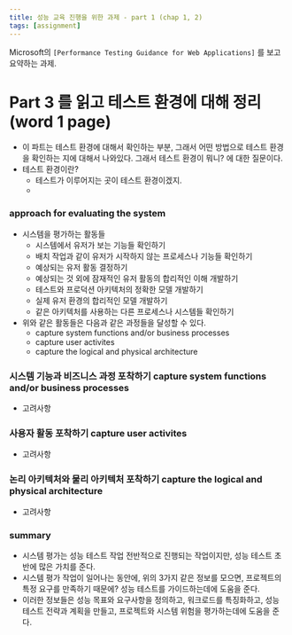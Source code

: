 ```yaml
---
title: 성능 교육 진행을 위한 과제 - part 1 (chap 1, 2)
tags: [assignment]
---
```


Microsoft의 `[Performance Testing Guidance for Web Applications]` 를 보고 요약하는 과제.

# Part 3 를 읽고 테스트 환경에 대해 정리 (word 1 page)
- 이 파트는 테스트 환경에 대해서 확인하는 부분, 그래서 어떤 방법으로 테스트 환경을 확인하는 지에 대해서 나와있다. 그래서 테스트 환경이 뭐니? 에 대한 질문이다.
- 테스트 환경이란?
  - 테스트가 이루어지는 곳이 테스트 환경이겠지.
  - 

### approach for evaluating the system
- 시스템을 평가하는 활동들
  - 시스템에서 유저가 보는 기능들 확인하기
  - 배치 작업과 같이 유저가 시작하지 않는 프로세스나 기능들 확인하기
  - 예상되는 유저 활동 결정하기
  - 예상되는 것 외에 잠재적인 유저 활동의 합리적인 이해 개발하기
  - 테스트와 프로덕션 아키텍처의 정확한 모델 개발하기
  - 실제 유저 환경의 합리적인 모델 개발하기
  - 같은 아키텍처를 사용하는 다른 프로세스나 시스템들 확인하기
- 위와 같은 활동들은 다음과 같은 과정들을 달성할 수 있다.
  - capture system functions and/or business processes
  - capture user activites
  - capture the logical and physical architecture

### 시스템 기능과 비즈니스 과정 포착하기 capture system functions and/or business processes

- 고려사항
### 사용자 활동 포착하기 capture user activites

- 고려사항
### 논리 아키텍처와 물리 아키텍처 포착하기 capture the logical and physical architecture

- 고려사항
### summary
- 시스템 평가는 성능 테스트 작업 전반적으로 진행되는 작업이지만, 성능 테스트 초반에 많은 가치를 준다.
- 시스템 평가 작업이 일어나는 동안에, 위의 3가지 같은 정보를 모으면, 프로젝트의 특정 요구를 만족하기 때문에? 성능 테스트를 가이드하는데에 도움을 준다.
- 이러한 정보들은 성능 목표와 요구사항을 정의하고, 워크로드를 특징화하고, 성능 테스트 전략과 계획을 만들고, 프로젝트와 시스템 위험을 평가하는데에 도움을 준다.